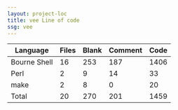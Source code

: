 ```yaml
---
layout: project-loc
title: vee Line of code
ssg: vee
---
```

<div class="table-responsive">
<table class="table">
<thead><tr>
<th>Language</th>
<th>Files</th>
<th>Blank</th>
<th>Comment</th>
<th>Code</th>
</tr></thead><tbody>
<tr><td>Bourne Shell</td><td> 16</td><td> 253</td><td> 187</td><td> 1406</td></tr>
<tr><td>Perl</td><td> 2</td><td> 9</td><td> 14</td><td> 33</td></tr>
<tr><td>make</td><td> 2</td><td> 8</td><td> 0</td><td> 20</td></tr>
<tr><td>Total</td><td>20</td><td>270</td><td>201</td><td>1459</td></tr>
</tbody></table></div>

